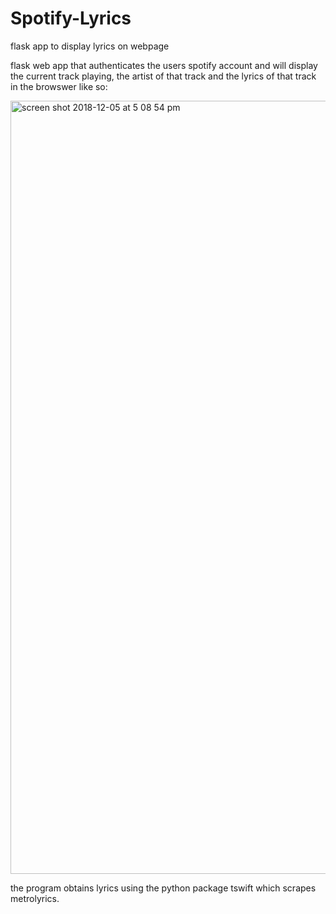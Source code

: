 # Spotify-Lyrics
flask app to display lyrics on webpage

flask web app that authenticates the users spotify account and will display the current track playing,
the artist of that track and the lyrics of that track in the browswer like so:

<img width="1237" alt="screen shot 2018-12-05 at 5 08 54 pm" src="https://user-images.githubusercontent.com/33300547/49547617-2ea0f380-f8b1-11e8-97c8-0d46f095add3.png">

the program obtains lyrics using the python package tswift which scrapes metrolyrics.
